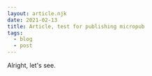 ```yaml
---
layout: article.njk
date: 2021-02-13
title: Article, test for publishing micropub
tags:
  - blog
  - post
---
```

Alright, let's see.
